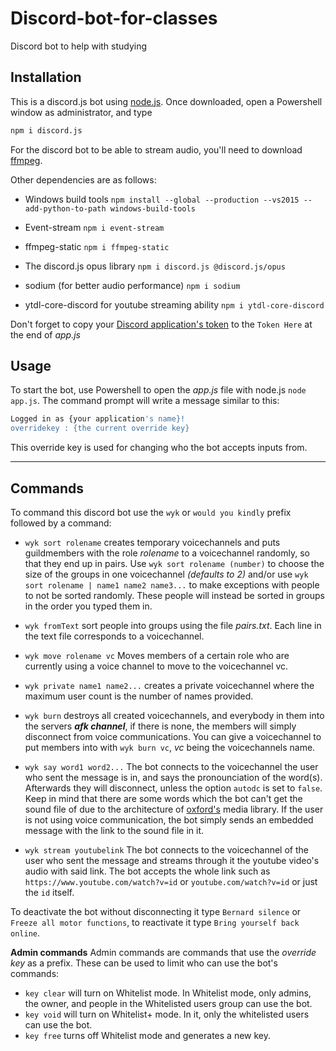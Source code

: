 # Discord-bot-for-classes
Discord bot to help with studying

## Installation
This is a discord.js bot using [node.js](https://nodejs.org/en/).
Once downloaded, open a Powershell window as administrator, and type
```bash
npm i discord.js
```
For the discord bot to be able to stream audio, you'll need to download [ffmpeg](https://ffmpeg.org/).

Other dependencies are as follows:

 - Windows build tools 
```npm install --global --production --vs2015 --add-python-to-path windows-build-tools```

 - Event-stream
```npm i event-stream```

 - ffmpeg-static
```npm i ffmpeg-static```

 - The discord.js opus library 
```npm i discord.js @discord.js/opus```

 - sodium (for better audio performance)
```npm i sodium```

 - ytdl-core-discord for youtube streaming ability ```npm i ytdl-core-discord```

Don't forget to copy your [Discord application's token](https://discordapp.com/developers/applications) to the ```Token Here``` at the end of _app.js_

## Usage
To start the bot, use Powershell to open the _app.js_ file with node.js ```node app.js```.
The command prompt will write a message similar to this:
```bash
Logged in as {your application's name}!
overridekey : {the current override key}
```
This override key is used for changing who the bot accepts inputs from.






***
## Commands
To command this discord bot use the `wyk` or `would you kindly` prefix followed by a command:

 - `wyk sort rolename` creates temporary voicechannels and puts guildmembers with the role _rolename_ to a voicechannel randomly, so that they end up in pairs. Use `wyk sort rolename (number)` to choose the size of the groups in one voicechannel _(defaults to 2)_ and/or use `wyk sort rolename | name1 name2 name3...` to make exceptions with people to not be sorted randomly. These people will instead be sorted in groups in the order you typed them in.
 
  - `wyk fromText` sort people into groups using the file *pairs.txt*. Each line in the text file corresponds to a voicechannel.
  
  - `wyk move rolename vc` Moves members of a certain role who are currently using a voice channel to move to the voicechannel vc.
  
  - `wyk private name1 name2...` creates a private voicechannel where the maximum user count is the number of names provided.
  
  - `wyk burn` destroys all created voicechannels, and everybody in them into the servers _**afk channel**_, if there is none, the members will simply disconnect from voice communications. You can give a voicechannel to put members into with `wyk burn vc`, _vc_ being the voicechannels name.
  
 - `wyk say word1 word2...` The bot connects to the voicechannel the user who sent the message is in, and says the pronounciation of the word(s). Afterwards they will disconnect, unless the option `autodc` is set to `false`. Keep in mind that there are some words which the bot can't get the sound file of due to the architecture of [oxford's](https://www.oxfordlearnersdictionaries.com/) media library. If the user is not using voice communication, the bot simply sends an embedded message with the link to the sound file in it.
 
 - `wyk stream youtubelink` The bot connects to the voicechannel of the user who sent the message and streams through it the youtube video's audio with said link. The bot accepts the whole link such as `https://www.youtube.com/watch?v=id` or `youtube.com/watch?v=id` or just the `id` itself.
 
 To deactivate the bot without disconnecting it type `Bernard silence` or `Freeze all motor functions`, to reactivate it type `Bring yourself back online`.
 
 **Admin commands**
 Admin commands are commands that use the *override key* as a prefix. These can be used to limit who can use the bot's commands:
  - `key clear` will turn on Whitelist mode. In Whitelist mode, only admins, the owner, and people in the Whitelisted users group can use the bot.
  - `key void` will turn on Whitelist+ mode. In it, only the whitelisted users can use the bot.
  - `key free` turns off Whitelist mode and generates a new key.
